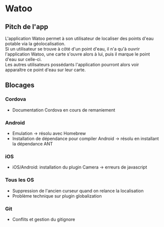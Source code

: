 # Watoo
## Pitch de l'app

L'application Watoo permet à son utilisateur de localiser des points d'eau potable via la géolocalisation.<br/>
Si un utilisateur se trouve à côté d'un point d'eau, il n'a qu'à ouvrir l'application Watoo, une carte s'ouvre alors à lui, puis il marque le point d'eau sur celle-ci.<br/>
Les autres utilisateurs possédants l'application pourront alors voir apparaître ce point d'eau sur leur carte.


## Blocages
### Cordova
* Documentation Cordova en cours de remaniement

### Android
* Emulation -> résolu avec Homebrew
* Installation de dépendance pour compiler Android -> résolu en installant la dépendance ANT

### iOS
* iOS/Android: installation du plugin Camera -> erreurs de javascript

### Tous les OS
* Suppression de l'ancien curseur quand on relance la localisation
* Problème technique sur plugin globalization

### Git
* Conflits et gestion du gitignore

